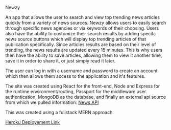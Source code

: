 Newzy

An app that allows the user to search and view top trending news articles quickly from a variety of news sources. Newzy allows users to easily search through specific news agencies or via keywords of their choosing. Users also have the ability to customize their search results by adding specifc news source buttons which will display top trending articles of that publication specifically. Since articles results are based on their level of trending, the news results are updated every 15 minutes. This is why users then have the ability to save articles, allowing them to view it another time, save it in order to share it, or just simply read it later.

The user can log in with a username and password to create an account which then allows them access to the application and it's features.

The site was created using React for the front-end, Node and Express for the runtime environment/routing, Passport for the middleware user authentication, MongoDB as the database, and finally an external api source from which we pulled information: [News API](https://newsapi.org/)

This was created using a fullstack MERN approach. 

[Heroku Deployement Link](https://cryptic-tor-83545.herokuapp.com/)
